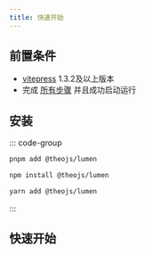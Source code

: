 ```yaml
---
title: 快速开始
---
```


## 前置条件

- [vitepress](https://vitepress.dev/) 1.3.2及以上版本
- 完成 [所有步骤](https://vitepress.dev/zh/guide/getting-started#installation) 并且成功启动运行

## 安装

::: code-group

```sh [<iconify-icon icon="devicon:pnpm"></iconify-icon>pnpm]
pnpm add @theojs/lumen
```

```sh [<iconify-icon icon="devicon:npm"></iconify-icon>npm]
npm install @theojs/lumen
```

```sh [<iconify-icon icon="devicon:yarn"></iconify-icon>yarn]
yarn add @theojs/lumen
```

:::

## 快速开始

<BoxCube
  :items="[
    { name: '导入主题配色', link: 'theme', icon: 'fas fa-palette', color: '#f39c12' },
    { name: '图标库', link: 'Icon-library', icon: 'material-symbols-light:10k-outline', color: '#3498db' },
    { name: '首页公告栏', link: 'prelink', icon: 'fas fa-bullhorn', color: '#e74c3c' },
    { name: '首页下划线', link: 'underline', icon: 'fas fa-underline', color: '#3498db' },
    { name: '页脚配置', link: 'footer', icon: 'fas fa-cogs', color: '#2ecc71' },
    { name: '侧边栏链接', link: 'aside', icon: 'fas fa-th-list', color: '#9b59b6' },
    { name: '视频组件', link: 'video', icon: 'fas fa-video', color: '#e67e22' },
    { name: '链接卡片', link: 'links', icon: 'fas fa-id-card', color: '#1abc9c' },
    { name: '附件下载', link: 'attachment', icon: 'fas fa-download', color: '#34495e' },
     { name: '图片描述', link: 'Image-description', icon: 'fas fa-image', color: '#2ecc71' }
  ]"
/>
